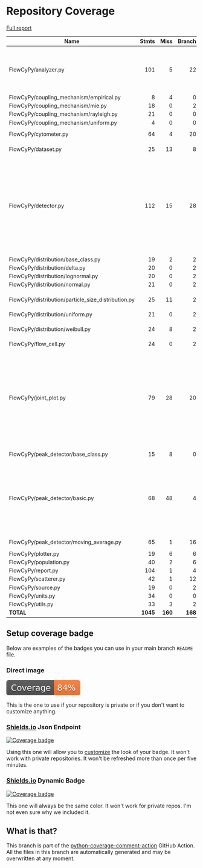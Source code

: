# Repository Coverage

[Full report](https://htmlpreview.github.io/?https://github.com/MartinPdeS/FlowCyPy/blob/python-coverage-comment-action-data/htmlcov/index.html)

| Name                                                  |    Stmts |     Miss |   Branch |   BrPart |   Cover |   Missing |
|------------------------------------------------------ | -------: | -------: | -------: | -------: | ------: | --------: |
| FlowCyPy/analyzer.py                                  |      101 |        5 |       22 |        5 |     92% |53, 165, 233, 257-258, 305->291 |
| FlowCyPy/coupling\_mechanism/empirical.py             |        8 |        4 |        0 |        0 |     50% |     38-45 |
| FlowCyPy/coupling\_mechanism/mie.py                   |       18 |        0 |        2 |        0 |    100% |           |
| FlowCyPy/coupling\_mechanism/rayleigh.py              |       21 |        0 |        0 |        0 |    100% |           |
| FlowCyPy/coupling\_mechanism/uniform.py               |        4 |        0 |        0 |        0 |    100% |           |
| FlowCyPy/cytometer.py                                 |       64 |        4 |       20 |        1 |     92% |   115-118 |
| FlowCyPy/dataset.py                                   |       25 |       13 |        8 |        0 |     42% |42-52, 67-92 |
| FlowCyPy/detector.py                                  |      112 |       15 |       28 |       10 |     79% |49->48, 52, 56->55, 59, 63->62, 66, 70->69, 73, 98-99, 101, 130->exit, 145-152, 176 |
| FlowCyPy/distribution/base\_class.py                  |       19 |        2 |        2 |        0 |     90% |    26, 30 |
| FlowCyPy/distribution/delta.py                        |       20 |        0 |        2 |        0 |    100% |           |
| FlowCyPy/distribution/lognormal.py                    |       20 |        0 |        2 |        0 |    100% |           |
| FlowCyPy/distribution/normal.py                       |       21 |        0 |        2 |        0 |    100% |           |
| FlowCyPy/distribution/particle\_size\_distribution.py |       25 |       11 |        2 |        0 |     59% |48, 64-71, 92-99 |
| FlowCyPy/distribution/uniform.py                      |       21 |        0 |        2 |        0 |    100% |           |
| FlowCyPy/distribution/weibull.py                      |       24 |        8 |        2 |        0 |     69% |39, 55-57, 76-81 |
| FlowCyPy/flow\_cell.py                                |       24 |        0 |        2 |        0 |    100% |           |
| FlowCyPy/joint\_plot.py                               |       79 |       28 |       20 |        6 |     58% |19-24, 28-29, 33-36, 45-47, 57-63, 68-69, 73-75, 124, 130->135, 136, 139->145, 195, 208 |
| FlowCyPy/peak\_detector/base\_class.py                |       15 |        8 |        0 |        0 |     47% |34-42, 46-55 |
| FlowCyPy/peak\_detector/basic.py                      |       68 |       48 |        4 |        0 |     31% |66-91, 111-119, 137-140, 156-160, 182-223, 240-252 |
| FlowCyPy/peak\_detector/moving\_average.py            |       65 |        1 |       16 |        2 |     96% |96->99, 187 |
| FlowCyPy/plotter.py                                   |       19 |        6 |        6 |        0 |     60% |     44-59 |
| FlowCyPy/population.py                                |       40 |        2 |        6 |        2 |     91% |   29, 107 |
| FlowCyPy/report.py                                    |      104 |        1 |        4 |        1 |     98% |       169 |
| FlowCyPy/scatterer.py                                 |       42 |        1 |       12 |        1 |     96% |       102 |
| FlowCyPy/source.py                                    |       19 |        0 |        2 |        0 |    100% |           |
| FlowCyPy/units.py                                     |       34 |        0 |        0 |        0 |    100% |           |
| FlowCyPy/utils.py                                     |       33 |        3 |        2 |        0 |     91% |     80-85 |
|                                             **TOTAL** | **1045** |  **160** |  **168** |   **28** | **82%** |           |


## Setup coverage badge

Below are examples of the badges you can use in your main branch `README` file.

### Direct image

[![Coverage badge](https://raw.githubusercontent.com/MartinPdeS/FlowCyPy/python-coverage-comment-action-data/badge.svg)](https://htmlpreview.github.io/?https://github.com/MartinPdeS/FlowCyPy/blob/python-coverage-comment-action-data/htmlcov/index.html)

This is the one to use if your repository is private or if you don't want to customize anything.

### [Shields.io](https://shields.io) Json Endpoint

[![Coverage badge](https://img.shields.io/endpoint?url=https://raw.githubusercontent.com/MartinPdeS/FlowCyPy/python-coverage-comment-action-data/endpoint.json)](https://htmlpreview.github.io/?https://github.com/MartinPdeS/FlowCyPy/blob/python-coverage-comment-action-data/htmlcov/index.html)

Using this one will allow you to [customize](https://shields.io/endpoint) the look of your badge.
It won't work with private repositories. It won't be refreshed more than once per five minutes.

### [Shields.io](https://shields.io) Dynamic Badge

[![Coverage badge](https://img.shields.io/badge/dynamic/json?color=brightgreen&label=coverage&query=%24.message&url=https%3A%2F%2Fraw.githubusercontent.com%2FMartinPdeS%2FFlowCyPy%2Fpython-coverage-comment-action-data%2Fendpoint.json)](https://htmlpreview.github.io/?https://github.com/MartinPdeS/FlowCyPy/blob/python-coverage-comment-action-data/htmlcov/index.html)

This one will always be the same color. It won't work for private repos. I'm not even sure why we included it.

## What is that?

This branch is part of the
[python-coverage-comment-action](https://github.com/marketplace/actions/python-coverage-comment)
GitHub Action. All the files in this branch are automatically generated and may be
overwritten at any moment.